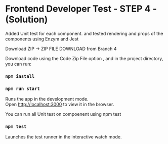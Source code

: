  # Frontend Developer Test - STEP 4 - (Solution)

Added Unit test for each component. and tested rendering and props of the components using Enzym and Jest

Download ZIP -> ZIP FILE DOWNLOAD from Branch 4

Download code using the Code Zip File option , and in the project directory, you can run:

### `npm install`
### `npm run start`

Runs the app in the development mode.\
Open [http://localhost:3000](http://localhost:3000) to view it in the browser.


You can run all Unit test on compoenent using npm test

### `npm test`

Launches the test runner in the interactive watch mode.
